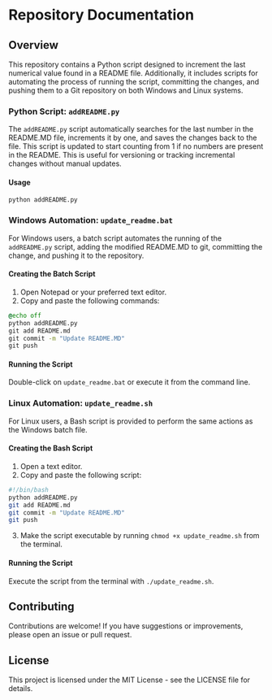 # Repository Documentation

## Overview

This repository contains a Python script designed to increment the last numerical value found in a README file. Additionally, it includes scripts for automating the process of running the script, committing the changes, and pushing them to a Git repository on both Windows and Linux systems.

### Python Script: `addREADME.py`

The `addREADME.py` script automatically searches for the last number in the README.MD file, increments it by one, and saves the changes back to the file. This script is updated to start counting from 1 if no numbers are present in the README. This is useful for versioning or tracking incremental changes without manual updates.

#### Usage

```bash
python addREADME.py
```

### Windows Automation: `update_readme.bat`

For Windows users, a batch script automates the running of the `addREADME.py` script, adding the modified README.MD to git, committing the change, and pushing it to the repository.

#### Creating the Batch Script

1. Open Notepad or your preferred text editor.
2. Copy and paste the following commands:

```cmd
@echo off
python addREADME.py
git add README.md
git commit -m "Update README.MD"
git push
```


#### Running the Script

Double-click on `update_readme.bat` or execute it from the command line.

### Linux Automation: `update_readme.sh`

For Linux users, a Bash script is provided to perform the same actions as the Windows batch file.

#### Creating the Bash Script

1. Open a text editor.
2. Copy and paste the following script:

```bash
#!/bin/bash
python addREADME.py
git add README.md
git commit -m "Update README.MD"
git push
```

3. Make the script executable by running `chmod +x update_readme.sh` from the terminal.

#### Running the Script

Execute the script from the terminal with `./update_readme.sh`.

## Contributing

Contributions are welcome! If you have suggestions or improvements, please open an issue or pull request.

## License

This project is licensed under the MIT License - see the LICENSE file for details.
